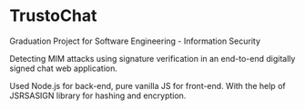 # TrustoChat
Graduation Project for Software Engineering - Information Security

Detecting MIM attacks using signature verification in an end-to-end digitally signed chat web application.

Used Node.js for back-end, pure vanilla JS for front-end.
With the help of JSRSASIGN library for hashing and encryption.
